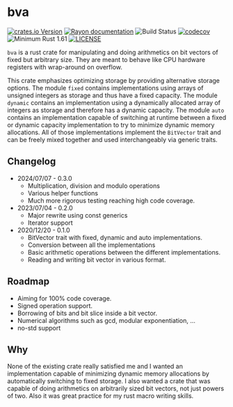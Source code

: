 # bva

[![crates.io Version](https://img.shields.io/crates/v/bva.svg)](https://crates.io/crates/bva)
[![Rayon documentation](https://img.shields.io/docsrs/bva/latest)](https://docs.rs/bva)
![Build Status](https://github.com/haxelion/bva/actions/workflows/ci.yaml/badge.svg)
[![codecov](https://codecov.io/github/haxelion/bva/graph/badge.svg?token=UMXJD47JCY)](https://codecov.io/github/haxelion/bva)
![Minimum Rust 1.61](https://img.shields.io/badge/Rust-1.61+-red.svg)
[![LICENSE](https://img.shields.io/badge/license-MIT-blue.svg)](LICENSE)

`bva` is a rust crate for manipulating and doing arithmetics on bit vectors of
fixed but arbitrary size. They are meant to behave like CPU hardware registers with wrap-around on overflow.

This crate emphasizes optimizing storage by providing alternative storage options.
The module `fixed` contains implementations using arrays of unsigned integers as storage and thus have a fixed capacity. The module `dynamic` contains an implementation using a dynamically allocated array of integers as storage and therefore has a dynamic capacity. The module `auto` contains an implementation capable of switching at runtime between a fixed or dynamic capacity implementation to try to minimize dynamic memory allocations. All of those implementations implement the `BitVector` trait and can be freely mixed together and used interchangeably via generic traits.

## Changelog

* 2024/07/07 - 0.3.0
    * Multiplication, division and modulo operations
    * Various helper functions
    * Much more rigorous testing reaching high code coverage.
* 2023/07/04 - 0.2.0
    * Major rewrite using const generics
    * Iterator support
* 2020/12/20 - 0.1.0
    * BitVector trait with fixed, dynamic and auto implementations.
    * Conversion between all the implementations
    * Basic arithmetic operations between the different implementations.
    * Reading and writing bit vector in various format.

## Roadmap

* Aiming for 100% code coverage.
* Signed operation support.
* Borrowing of bits and bit slice inside a bit vector.
* Numerical algorithms such as gcd, modular exponentiation, ...
* no-std support

## Why

None of the existing crate really satisfied me and I wanted an implementation capable of
minimizing dynamic memory allocations by automatically switching to fixed storage.
I also wanted a crate that was capable of doing arithmetics on arbitrarily sized bit vectors, not
just powers of two.
Also it was great practice for my rust macro writing skills.
